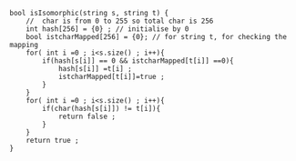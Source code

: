     bool isIsomorphic(string s, string t) {
        //  char is from 0 to 255 so total char is 256 
        int hash[256] = {0} ; // initialise by 0
        bool istcharMapped[256] = {0}; // for string t, for checking the mapping 
        for( int i =0 ; i<s.size() ; i++){
            if(hash[s[i]] == 0 && istcharMapped[t[i]] ==0){
                hash[s[i]] =t[i] ;
                istcharMapped[t[i]]=true ;
            }
        }
        for( int i =0 ; i<s.size() ; i++){
            if(char(hash[s[i]]) != t[i]){
                return false ;
            }
        }
        return true ;
    }
